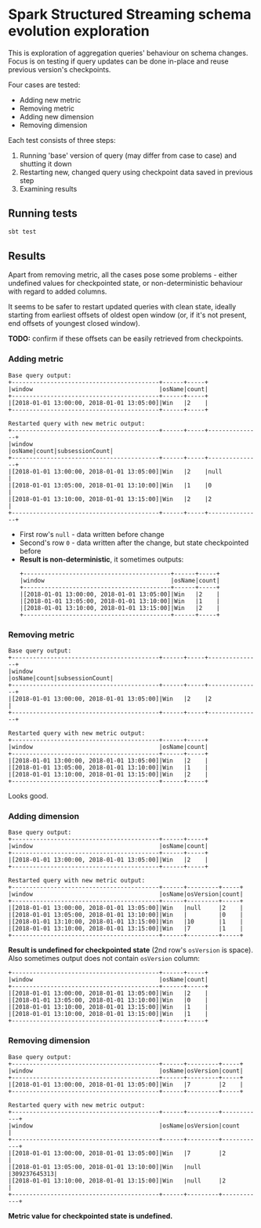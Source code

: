 # Spark Structured Streaming schema evolution exploration

This is exploration of aggregation queries' behaviour on schema changes.
Focus is on testing if query updates can be done in-place and reuse previous version's checkpoints.

Four cases are tested:
* Adding new metric
* Removing metric
* Adding new dimension
* Removing dimension

Each test consists of three steps:
1. Running 'base' version of query (may differ from case to case) and shutting it down
2. Restarting new, changed query using checkpoint data saved in previous step
3. Examining results

## Running tests
```bash
sbt test
```

## Results
Apart from removing metric, all the cases pose some problems - either undefined values for checkpointed state,
or non-deterministic behaviour with regard to added columns.

It seems to be safer to restart updated queries with clean state, ideally starting from earliest offsets of oldest open window 
(or, if it's not present, end offsets of youngest closed window).

__TODO:__ confirm if these offsets can be easily retrieved from checkpoints.

### Adding metric
```
Base query output:
+------------------------------------------+------+-----+
|window                                    |osName|count|
+------------------------------------------+------+-----+
|[2018-01-01 13:00:00, 2018-01-01 13:05:00]|Win   |2    |
+------------------------------------------+------+-----+

Restarted query with new metric output:
+------------------------------------------+------+-----+---------------+
|window                                    |osName|count|subsessionCount|
+------------------------------------------+------+-----+---------------+
|[2018-01-01 13:00:00, 2018-01-01 13:05:00]|Win   |2    |null           |
|[2018-01-01 13:05:00, 2018-01-01 13:10:00]|Win   |1    |0              |
|[2018-01-01 13:10:00, 2018-01-01 13:15:00]|Win   |2    |2              |
+------------------------------------------+------+-----+---------------+
```
* First row's `null` - data written before change
* Second's row `0` - data written after the change, but state checkpointed before
* __Result is non-deterministic__, it sometimes outputs:
    ```
    +------------------------------------------+------+-----+
    |window                                    |osName|count|
    +------------------------------------------+------+-----+
    |[2018-01-01 13:00:00, 2018-01-01 13:05:00]|Win   |2    |
    |[2018-01-01 13:05:00, 2018-01-01 13:10:00]|Win   |1    |
    |[2018-01-01 13:10:00, 2018-01-01 13:15:00]|Win   |2    |
    +------------------------------------------+------+-----+
    ```

### Removing metric
```
Base query output:
+------------------------------------------+------+-----+---------------+
|window                                    |osName|count|subsessionCount|
+------------------------------------------+------+-----+---------------+
|[2018-01-01 13:00:00, 2018-01-01 13:05:00]|Win   |2    |2              |
+------------------------------------------+------+-----+---------------+

Restarted query with new metric output:
+------------------------------------------+------+-----+
|window                                    |osName|count|
+------------------------------------------+------+-----+
|[2018-01-01 13:00:00, 2018-01-01 13:05:00]|Win   |2    |
|[2018-01-01 13:05:00, 2018-01-01 13:10:00]|Win   |1    |
|[2018-01-01 13:10:00, 2018-01-01 13:15:00]|Win   |2    |
+------------------------------------------+------+-----+
```
Looks good.

### Adding dimension
```
Base query output:
+------------------------------------------+------+-----+
|window                                    |osName|count|
+------------------------------------------+------+-----+
|[2018-01-01 13:00:00, 2018-01-01 13:05:00]|Win   |2    |
+------------------------------------------+------+-----+

Restarted query with new metric output:
+------------------------------------------+------+---------+-----+
|window                                    |osName|osVersion|count|
+------------------------------------------+------+---------+-----+
|[2018-01-01 13:00:00, 2018-01-01 13:05:00]|Win   |null     |2    |
|[2018-01-01 13:05:00, 2018-01-01 13:10:00]|Win   |         |0    |
|[2018-01-01 13:10:00, 2018-01-01 13:15:00]|Win   |10       |1    |
|[2018-01-01 13:10:00, 2018-01-01 13:15:00]|Win   |7        |1    |
+------------------------------------------+------+---------+-----+
```
__Result is undefined for checkpointed state__ (2nd row's `osVersion` is space).
Also sometimes output does not contain `osVersion` column:
```
+------------------------------------------+------+-----+
|window                                    |osName|count|
+------------------------------------------+------+-----+
|[2018-01-01 13:00:00, 2018-01-01 13:05:00]|Win   |2    |
|[2018-01-01 13:05:00, 2018-01-01 13:10:00]|Win   |0    |
|[2018-01-01 13:10:00, 2018-01-01 13:15:00]|Win   |1    |
|[2018-01-01 13:10:00, 2018-01-01 13:15:00]|Win   |1    |
+------------------------------------------+------+-----+
```

### Removing dimension
```
Base query output:
+------------------------------------------+------+---------+-----+
|window                                    |osName|osVersion|count|
+------------------------------------------+------+---------+-----+
|[2018-01-01 13:00:00, 2018-01-01 13:05:00]|Win   |7        |2    |
+------------------------------------------+------+---------+-----+

Restarted query with new metric output:
+------------------------------------------+------+---------+------------+
|window                                    |osName|osVersion|count       |
+------------------------------------------+------+---------+------------+
|[2018-01-01 13:00:00, 2018-01-01 13:05:00]|Win   |7        |2           |
|[2018-01-01 13:05:00, 2018-01-01 13:10:00]|Win   |null     |309237645313|
|[2018-01-01 13:10:00, 2018-01-01 13:15:00]|Win   |null     |2           |
+------------------------------------------+------+---------+------------+
```
__Metric value for checkpointed state is undefined.__











